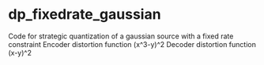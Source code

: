 # dp_fixedrate_gaussian
Code for strategic quantization of a gaussian source with a fixed rate constraint 
Encoder distortion function (x^3-y)^2 
Decoder distortion function (x-y)^2
